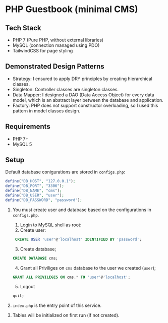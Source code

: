 # PHP Guestbook (minimal CMS)


## Tech Stack

- PHP 7 (Pure PHP, without external libraries)
- MySQL (connection managed using PDO)
- TailwindCSS for page styling

## Demonstrated Design Patterns

- Strategy: I ensured to apply DRY principles by creating hierarchical classes.
- Singleton: Controller classes are singleton classes.
- Data Mapper: I designed a DAO (Data Access Object) for every data model, which is an abstract layer between the database and application.
- Factory: PHP does not support constructor overloading, so I used this pattern in model classes design.

## Requirements

- PHP 7+
- MySQL 5

## Setup

Default database conigurations are stored in `configs.php`:

```php
define("DB_HOST", "127.0.0.1");
define("DB_PORT", "3306");
define("DB_NAME", "cms");
define("DB_USER", "user");
define("DB_PASSWORD", "password");
```

1. You must create user and database based on the configurations in `configs.php`.

   1. Login to MySQL shell as root:
   2. Create user:

   ```sql
    CREATE USER 'user'@'localhost' IDENTIFIED BY 'password';
   ```

   3. Create database;

   ```sql
   CREATE DATABASE cms;
   ```

   4. Grant all Priviliges on `cms` database to the user we created (`user`);

   ```sql
   GRANT ALL PRIVILEGES ON cms.* TO 'user'@'localhost';
   ```

   5. Logout

   ```sql
   quit;
   ```

2. `index.php` is the entry point of this service.
3. Tables will be initialized on first run (if not created).
